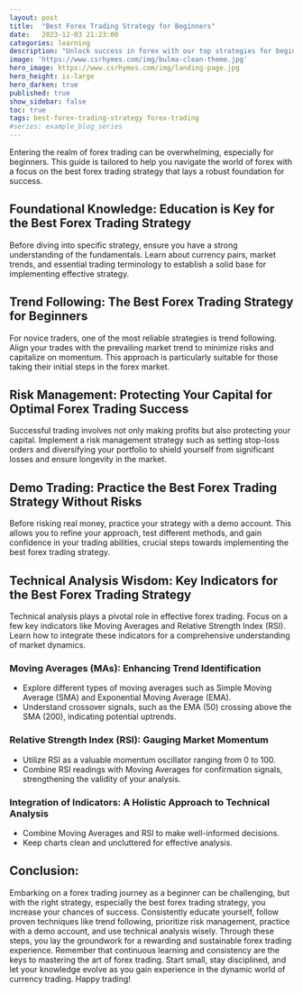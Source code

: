 ```yaml
---
layout: post
title:  "Best Forex Trading Strategy for Beginners"
date:   2023-12-03 21:23:00
categories: learning
description: "Unlock success in forex with our top strategies for beginners. Master the best forex trading strategy to boost profits effortlessly"
image: 'https://www.csrhymes.com/img/bulma-clean-theme.jpg'
hero_image: https://www.csrhymes.com/img/landing-page.jpg
hero_height: is-large
hero_darken: true
published: true
show_sidebar: false
toc: true
tags: best-forex-trading-strategy forex-trading
#series: example_blog_series
---
```


Entering the realm of forex trading can be overwhelming, especially for beginners. This guide is tailored to help you navigate the world of forex with a focus on the best forex trading strategy that lays a robust foundation for success.

## Foundational Knowledge: Education is Key for the Best Forex Trading Strategy
Before diving into specific strategy, ensure you have a strong understanding of the fundamentals. Learn about currency pairs, market trends, and essential trading terminology to establish a solid base for implementing effective strategy.

## Trend Following: The Best Forex Trading Strategy for Beginners
For novice traders, one of the most reliable strategies is trend following. Align your trades with the prevailing market trend to minimize risks and capitalize on momentum. This approach is particularly suitable for those taking their initial steps in the forex market.

## Risk Management: Protecting Your Capital for Optimal Forex Trading Success
Successful trading involves not only making profits but also protecting your capital. Implement a risk management strategy such as setting stop-loss orders and diversifying your portfolio to shield yourself from significant losses and ensure longevity in the market.

## Demo Trading: Practice the Best Forex Trading Strategy Without Risks
Before risking real money, practice your strategy with a demo account. This allows you to refine your approach, test different methods, and gain confidence in your trading abilities, crucial steps towards implementing the best forex trading strategy.

## Technical Analysis Wisdom: Key Indicators for the Best Forex Trading Strategy
Technical analysis plays a pivotal role in effective forex trading. Focus on a few key indicators like Moving Averages and Relative Strength Index (RSI). Learn how to integrate these indicators for a comprehensive understanding of market dynamics.

### Moving Averages (MAs): Enhancing Trend Identification
 - Explore different types of moving averages such as Simple Moving Average (SMA) and Exponential Moving Average (EMA).
 - Understand crossover signals, such as the EMA (50) crossing above the SMA (200), indicating potential uptrends.

### Relative Strength Index (RSI): Gauging Market Momentum
 - Utilize RSI as a valuable momentum oscillator ranging from 0 to 100.
 - Combine RSI readings with Moving Averages for confirmation signals, strengthening the validity of your analysis.

### Integration of Indicators: A Holistic Approach to Technical Analysis
 - Combine Moving Averages and RSI to make well-informed decisions.
 - Keep charts clean and uncluttered for effective analysis.

## Conclusion:

Embarking on a forex trading journey as a beginner can be challenging, but with the right strategy, especially the best forex trading strategy, you increase your chances of success. Consistently educate yourself, follow proven techniques like trend following, prioritize risk management, practice with a demo account, and use technical analysis wisely. Through these steps, you lay the groundwork for a rewarding and sustainable forex trading experience. Remember that continuous learning and consistency are the keys to mastering the art of forex trading. Start small, stay disciplined, and let your knowledge evolve as you gain experience in the dynamic world of currency trading. Happy trading!